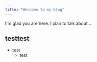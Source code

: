 ```yaml
---
title: "Welcome to my blog"
---
```


I'm glad you are here. I plan to talk about ...
## testtest

* test
  * test   
